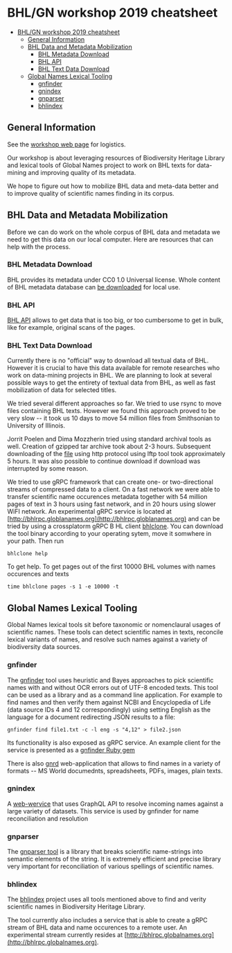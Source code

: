 # BHL/GN workshop 2019 cheatsheet

- [BHL/GN workshop 2019 cheatsheet](#bhlgn-workshop-2019-cheatsheet)
  - [General Information](#general-information)
  - [BHL Data and Metadata Mobilization](#bhl-data-and-metadata-mobilization)
    - [BHL Metadata Download](#bhl-metadata-download)
    - [BHL API](#bhl-api)
    - [BHL Text Data Download](#bhl-text-data-download)
  - [Global Names Lexical Tooling](#global-names-lexical-tooling)
    - [gnfinder](#gnfinder)
    - [gnindex](#gnindex)
    - [gnparser](#gnparser)
    - [bhlindex](#bhlindex)

## General Information

See the [workshop web page](https://globalnames.org/workshops) for logistics.

Our workshop is about leveraging resources of Biodiversity Heritage Library and lexical tools of Global Names project to work on BHL texts for data-mining and improving quality of its metadata.

We hope to figure out how to mobilize BHL data and meta-data better and to improve quality of scientific names finding in its corpus.

## BHL Data and Metadata Mobilization

Before we can do work on the whole corpus of BHL data and metadata we need to get this data on our local computer. Here are resources that can help with the process.

### BHL Metadata Download

BHL provides its metadata under CC0 1.0 Universal license. Whole content of
BHL metadata database can [be downloaded](https://about.biodiversitylibrary.org/tools-and-services/developer-and-data-tools/) for local use.

### BHL API

[BHL API](https://about.biodiversitylibrary.org/tools-and-services/developer-and-data-tools/#APIs) allows to get data that is too big, or too cumbersome to get in bulk, like for example, original scans of the pages.

### BHL Text Data Download

Currently there is no "official" way to download all textual data of BHL. However it is crucial to have this data available for remote researches who work on data-mining projects in BHL. We are planning to look at several possible ways to get the entirety of textual data from BHL, as well as fast mobilization of data for selected titles.

We tried several different approaches so far. We tried to use rsync to move files containing BHL texts. However we found this approach proved to be very slow -- it took us 10 days to move 54 million files from Smithsonian to University of Illinois.

Jorrit Poelen and Dima Mozzherin tried using standard archival tools as well. Creation of gzipped tar archive took about 2-3 hours. Subsequent downloading of the [file](http://opendata.globalnames.org/dumps/) using http protocol using lftp tool took approximately 5 hours. It was also possible to continue download if download was interrupted by some reason.

We tried to use gRPC framework that can create one- or two-directional streams of compressed data to a client. On a fast network we were able to transfer scientific name occurences metadata together with 54 million pages of text in 3 hours using fast network, and in 20 hours using slower WiFI network.
An experimental gRPC service is located at [http://bhlrpc.globlanames.org](http://bhlrpc.globlanames.org) and can be tried by using a crossplatorm gRPC B HL client [bhlclone](https://github.com/gnames/bhlclone/releases/tag/v0.0.1). You can download the tool binary according to your operating sytem, move it
somwhere in your path. Then run

    bhlclone help

To get help. To get pages out of the first 10000 BHL volumes with names occurences and texts

    time bhlclone pages -s 1 -e 10000 -t

## Global Names Lexical Tooling

Global Names lexical tools sit before taxonomic or nomenclaural usages of scientific names. These tools can detect scientific names in texts, reconcile lexical variants of names, and resolve such names against a variety of biodiversity data sources.

### gnfinder

The [gnfinder](https://github.com/gnames/gnfinder) tool uses heuristic and Bayes approaches to pick scientific names with and without OCR errors out of UTF-8 encoded texts. This tool can be used as a library and as a command line application. For example to find names and then verify them against NCBI and Encyclopedia of Life (data source IDs 4 and 12 correspondingly) using setting English as the language for a document redirecting JSON results to a file:

    gnfinder find file1.txt -c -l eng -s "4,12" > file2.json

Its functionality is also exposed as gRPC service. An example client for the service is presented as a [gnfinder Ruby gem](https://gnrd.globalnames.org/:w
)

There is also [gnrd](https://gnrd.globalnames.org/) web-application that allows to find names in a variety of formats -- MS World documednts, spreadsheets,
PDFs, images, plain texts.

### gnindex

A [web-wervice](https://bit.ly/2AZJngf) that uses GraphQL API to resolve incoming names against a large variety of datasets. This service is used by gnfinder for name reconciliation and resolution

### gnparser

The [gnparser tool](https://parser.globalnames.org/) is a library that breaks scientific name-strings into semantic elements of the string. It is extremely efficient and precise library very important for reconciliation of various spellings of scientific names.

### bhlindex

The [bhlindex](https://github.com/gnames/bhlindex) project uses all tools mentioned above to find and verity scientific names in Biodiversity Heritage Library.

The tool currently also includes a service that is able to create a gRPC stream of BHL data and name occurences to a remote user. An experimental stream currently resides at [http://bhlrpc.globalnames.org](http://bhlrpc.globalnames.org).